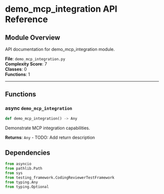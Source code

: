 # demo_mcp_integration API Reference

## Module Overview
API documentation for demo_mcp_integration module.

**File**: `demo_mcp_integration.py`  
**Complexity Score**: 7  
**Classes**: 0  
**Functions**: 1

---

## Functions

### async `demo_mcp_integration`

```python
def demo_mcp_integration() -> Any
```

Demonstrate MCP integration capabilities.

**Returns**: `Any` - TODO: Add return description

## Dependencies

```python
from asyncio
from pathlib.Path
from sys
from testing_framework.CodingReviewerTestFramework
from typing.Any
from typing.Optional
```


